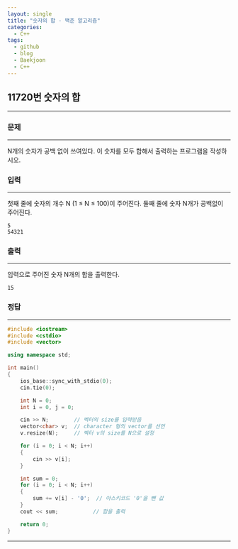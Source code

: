 ```yaml
---
layout: single
title: "숫자의 합 - 백준 알고리즘"
categories:
  - C++
tags:
  - github
  - blog
  - Baekjoon
  - C++
---
```

## 11720번 **숫자의 합**
---

### 문제
---
  N개의 숫자가 공백 없이 쓰여있다. 이 숫자를 모두 합해서 출력하는 프로그램을 작성하시오.

### 입력
---
첫째 줄에 숫자의 개수 N (1 ≤ N ≤ 100)이 주어진다. 둘째 줄에 숫자 N개가 공백없이 주어진다.
```
5
54321
```

### 출력
---
입력으로 주어진 숫자 N개의 합을 출력한다.
```
15
```

### 정답
---
```c++
#include <iostream>
#include <cstdio>
#include <vector>

using namespace std;

int main()
{
	ios_base::sync_with_stdio(0);
	cin.tie(0);

	int N = 0;
	int i = 0, j = 0;

	cin >> N;        // 벡터의 size를 입력받음
	vector<char> v;  // character 형의 vector를 선언
	v.resize(N);     // 벡터 v의 size를 N으로 설정

	for (i = 0; i < N; i++)
	{
		cin >> v[i];
	}

	int sum = 0;
	for (i = 0; i < N; i++)
	{
		sum += v[i] - '0';  // 아스키코드 '0'을 뺀 값
	}
	cout << sum;           // 합을 출력

	return 0;
}
```

---
